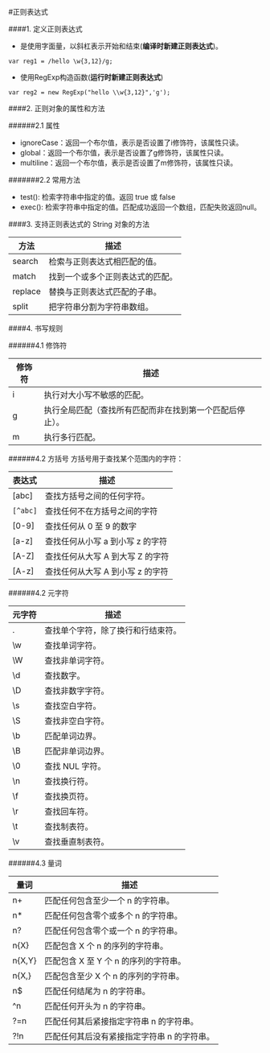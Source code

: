 #正则表达式

####1. 定义正则表达式

* 是使用字面量，以斜杠表示开始和结束(**编译时新建正则表达式**)。
```
var reg1 = /hello \w{3,12}/g;
```
* 使用RegExp构造函数(**运行时新建正则表达式**)
```
var reg2 = new RegExp("hello \\w{3,12}",'g');
```

####2. 正则对象的属性和方法

######2.1 属性

* ignoreCase：返回一个布尔值，表示是否设置了i修饰符，该属性只读。
* global：返回一个布尔值，表示是否设置了g修饰符，该属性只读。
* multiline：返回一个布尔值，表示是否设置了m修饰符，该属性只读。

#######2.2 常用方法

* test(): 检索字符串中指定的值。返回 true 或 false
* exec(): 检索字符串中指定的值。匹配成功返回一个数组，匹配失败返回null。

####3. 支持正则表达式的 String 对象的方法

|方法|	描述
|-|-|	
|search|检索与正则表达式相匹配的值。	
|match|	找到一个或多个正则表达式的匹配。	
|replace|替换与正则表达式匹配的子串。	
|split|	把字符串分割为字符串数组。

####4. 书写规则

######4.1 修饰符

|修饰符	|描述
|-|-|
|i |执行对大小写不敏感的匹配。
|g |执行全局匹配（查找所有匹配而非在找到第一个匹配后停止）。
|m |执行多行匹配。

######4.2 方括号
方括号用于查找某个范围内的字符：

|表达式|	描述
|-|-|
|[abc]|	查找方括号之间的任何字符。
|```[^abc]```|查找任何不在方括号之间的字符
|[0-9]|	查找任何从 0 至 9 的数字
|[a-z]|	查找任何从小写 a 到小写 z 的字符
|[A-Z]|	查找任何从大写 A 到大写 Z 的字符
|[A-z]|	查找任何从大写 A 到小写 z 的字符

######4.2 元字符

|元字符|	描述
|-|-|
|.|	查找单个字符，除了换行和行结束符。
|\w|	查找单词字符。
|\W|	查找非单词字符。
|\d|	查找数字。
|\D|	查找非数字字符。
|\s|	查找空白字符。
|\S|	查找非空白字符。
|\b|	匹配单词边界。
|\B|	匹配非单词边界。
|\0|	查找 NUL 字符。
|\n|	查找换行符。
|\f|	查找换页符。
|\r|	查找回车符。
|\t|	查找制表符。
|\v|	查找垂直制表符。

######4.3 量词

|量词	|描述
|-|-|
|n+|	匹配任何包含至少一个 n 的字符串。
|n*|	匹配任何包含零个或多个 n 的字符串。
|n?|	匹配任何包含零个或一个 n 的字符串。
|n{X}|	匹配包含 X 个 n 的序列的字符串。
|n{X,Y}|	匹配包含 X 至 Y 个 n 的序列的字符串。
|n{X,}|	匹配包含至少 X 个 n 的序列的字符串。
|n$|	匹配任何结尾为 n 的字符串。
|^n|	匹配任何开头为 n 的字符串。
|?=n|	匹配任何其后紧接指定字符串 n 的字符串。
|?!n|	匹配任何其后没有紧接指定字符串 n 的字符串。